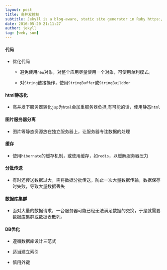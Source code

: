 ```yaml
---
layout: post
title: 高并发控制
subtitle: Jekyll is a blog-aware, static site generator in Ruby https://jekyllrb.com
date: 2016-05-20 21:11:27
author: jekyll
tag: [web, sum]
---
```


#### 代码

* 优化代码

    * 避免使用`new`对象，对整个应用尽量使用一个对象，可使用单利模式。

    * 对`String`链接操作，使用`StringBuffer`或`StringBuildder`

#### html静态化

* 高并发下服务器转化`jsp`为`html`会加重服务器负担,有可能的话，使用静态`html`

#### 图片服务器分离

* 图片等静态资源放在独立服务器上，让服务器专注数据的处理

#### 缓存

* 使用`hibernate`的缓存机制，或使用缓存，如`redis`，以缓解服务器压力

#### 分批传送

* 有时还传送数据过大，需将数据分批传送，防止一次大量数据传输，数据保存时失败，导致大量数据丢失

#### 数据库集群

* 面对大量的数据请求，一台服务器可能已经无法满足数据的交换，于是就需要数据库集群或数据表散列。

#### DB优化

* 遵循数据库设计三范式

* 适当建立索引

* 慎用外键

